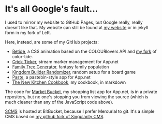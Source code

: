 # It's all Google's fault...

I used to mirror my website to GitHub Pages, but Google really, really doesn't like that.  My website can still be found at [my website](http://mcdemarco.net) or in jekyll form in my fork of Left.  

Here, instead, are some of my GitHub projects:

* [Betide](/betide/), a CSS animation based on the COLOURlovers API and [my fork](/color-tide/) of color-tide.
* [Crick Ticker](/crick-ticker/), stream marker management for App.net
* [Family Tree Generator](/family-tree-generator/), fantasy family population
* [Kingdom Builder Randomizer](/kingdom-builder-randomizer/), random setup for a board game
* [Paste](/paste/), a pastebin-style app for App.net
* [The New Kitchen Cookbook](/the-new-kitchen-cookbook/), my cookbook, in markdown

The code for [Market Bucket](http://market-bucket.mcdemarco.net/), my shopping list app for App.net, is in a private repository, but no one's stopping you from viewing the source (which is much cleaner than any of the JavaScript code above).

[SCMS](https://bitbucket.org/mcdemarco/scms/) is hosted at BitBucket, because I prefer Mercurial to git.  It's a simple CMS based on [my github fork of Singularity CMS](/singularity-cms/).

